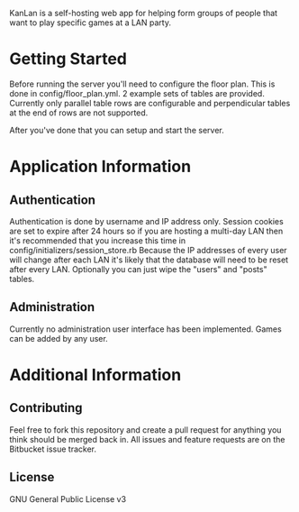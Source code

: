 KanLan is a self-hosting web app for helping form groups of people that want to
play specific games at a LAN party.

Getting Started
===============

Before running the server you'll need to configure the floor plan.
This is done in config/floor_plan.yml.
2 example sets of tables are provided.
Currently only parallel table rows are configurable and perpendicular tables at
the end of rows are not supported.

After you've done that you can setup and start the server.

Application Information
=======================

Authentication
--------------
Authentication is done by username and IP address only.
Session cookies are set to expire after 24 hours so if you are hosting a
multi-day LAN then it's recommended that you increase this time in
config/initializers/session_store.rb
Because the IP addresses of every user will change after each LAN it's likely
that the database will need to be reset after every LAN.
Optionally you can just wipe the "users" and "posts" tables.

Administration
--------------
Currently no administration user interface has been implemented.
Games can be added by any user.

Additional Information
======================

Contributing
------------
Feel free to fork this repository and create a pull request for anything you
think should be merged back in.
All issues and feature requests are on the Bitbucket issue tracker.

License
-------
GNU General Public License v3
